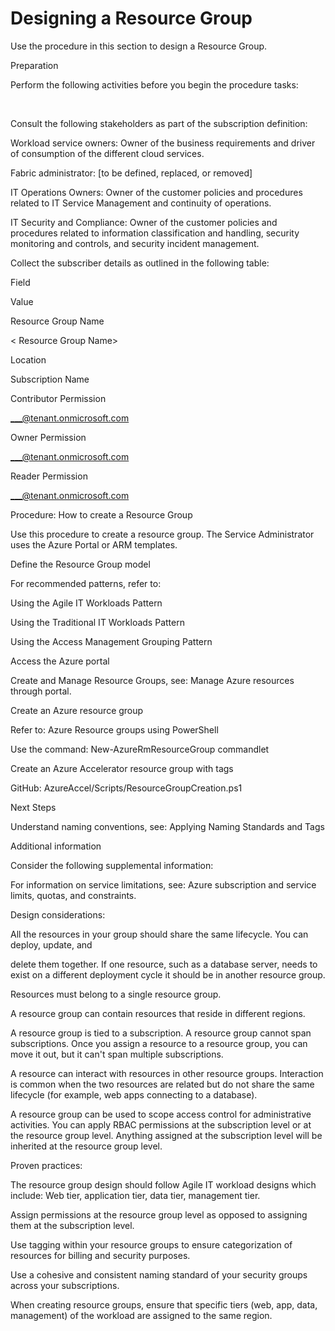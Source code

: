 # Designing a Resource Group 


Use the procedure in this section to design a Resource Group. 


 


 


 


Preparation 


Perform the following activities before you begin the procedure tasks:  

  

Consult the following stakeholders as part of the subscription definition: 



 


Workload service owners:  Owner of the business requirements and driver of consumption of the 
different cloud services. 



 

Fabric administrator:  [to be defined, replaced, or removed] 



 

IT Operations Owners:  Owner of the customer policies and procedures related to IT Service 
Management and continuity of operations. 



 

IT Security and Compliance:  Owner of the customer policies and procedures related to information 
classification and handling, security monitoring and controls, and security incident management. 



 

Collect the subscriber details as outlined in the following table:  



 







Field 
 


Value 
 



Resource Group Name 
 


< Resource Group Name> 
 



Location 
 


<Azure Region> 
 



Subscription Name 
 


<Parent Subscription Name> 
 



Contributor Permission 
 


<___@tenant.onmicrosoft.com> 
 



Owner Permission 
 


<___@tenant.onmicrosoft.com> 
 



Reader Permission 
 


<___@tenant.onmicrosoft.com> 
 


 


 


 


Procedure:  How to create a Resource Group 


 


Use this procedure to create a resource group. The Service Administrator uses the Azure Portal or ARM 
templates. 


 

Define the Resource Group model 



For recommended patterns, refer to:  

Using the Agile IT Workloads Pattern 


Using the Traditional IT Workloads Pattern 


Using the Access Management Grouping Pattern 



 

Access the Azure portal 



Create and Manage Resource Groups, see: Manage Azure resources through portal. 


 

Create an Azure resource group 



Refer to:  Azure Resource groups using PowerShell  


Use the command: New-AzureRmResourceGroup commandlet 


 

Create an Azure Accelerator resource group with tags 



GitHub:  AzureAccel/Scripts/ResourceGroupCreation.ps1  


 


 


 


Next Steps 


Understand naming conventions, see:  Applying Naming Standards and Tags 


 


 


 


Additional information 


Consider the following supplemental information:  


 


For information on service limitations, see:  Azure subscription and service limits, quotas, and constraints. 


 


Design considerations: 

All the resources in your group should share the same lifecycle. You can deploy, update, and  



delete them together. If one resource, such as a database server, needs to exist on a different 
deployment cycle it should be in another resource group. 


 

Resources must belong to a single resource group. 



 

A resource group can contain resources that reside in different regions. 



 

A resource group is tied to a subscription. A resource group cannot span subscriptions. Once you assign a 
resource to a resource group, you can move it out, but it can't span multiple subscriptions. 



 

A resource can interact with resources in other resource groups. Interaction is common when the two 
resources are related but do not share the same lifecycle (for example, web apps connecting to a 
database). 



 

A resource group can be used to scope access control for administrative activities. You can apply RBAC 
permissions at the subscription level or at the resource group level. Anything assigned at the subscription 
level will be inherited at the resource group level. 



 


 


Proven practices: 

The resource group design should follow Agile IT workload designs which include:  Web tier, application 
tier, data tier, management tier. 



 

Assign permissions at the resource group level as opposed to assigning them at the subscription level. 



 

Use tagging within your resource groups to ensure categorization of resources for billing and security 
purposes. 



 

Use a cohesive and consistent naming standard of your security groups across your subscriptions. 


 


When creating resource groups, ensure that specific tiers (web, app, data, management) of the workload 
are assigned to the same region. 



 
